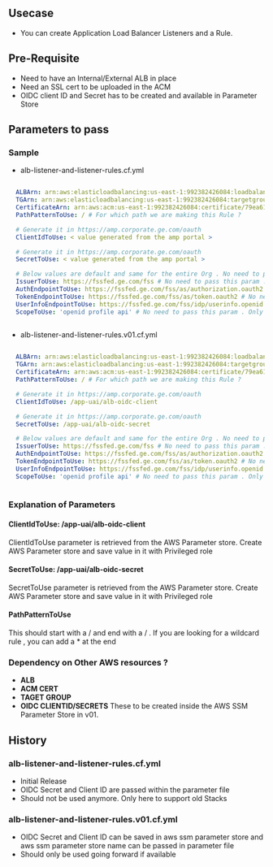## Usecase 
- You can create Application Load Balancer Listeners and a Rule.

## Pre-Requisite
-   Need to have an Internal/External ALB in place
-   Need an SSL cert to be uploaded in the ACM
-   OIDC client ID and Secret has to be created and available in Parameter Store

## Parameters to pass 

### Sample 
- alb-listener-and-listener-rules.cf.yml
```yaml

  ALBArn: arn:aws:elasticloadbalancing:us-east-1:992382426084:loadbalancer/app/app-uai3064620-elb-i-dev-int/8f316845afe3b9ad  # ARN of the ALB
  TGArn: arn:aws:elasticloadbalancing:us-east-1:992382426084:targetgroup/app-uai3064620-tg-dev-lzinfra/c979265ceda16aa6 # ARN of the Target group
  CertificateArn: arn:aws:acm:us-east-1:992382426084:certificate/79ea61e4-9dbf-41fd-ad1c-a13740a830c3 # ARN Of the SSL Cert in ACM
  PathPatternToUse: / # For which path we are making this Rule ?

  # Generate it in https://amp.corporate.ge.com/oauth
  ClientIdToUse: < value generated from the amp portal >

  # Generate it in https://amp.corporate.ge.com/oauth
  SecretToUse: < value generated from the amp portal > 

  # Below values are default and same for the entire Org . No need to pass these params
  IssuerToUse: https://fssfed.ge.com/fss # No need to pass this param . Only for future scope or in case of Value is different than what is mentioned.
  AuthEndpointToUse: https://fssfed.ge.com/fss/as/authorization.oauth2 # No need to pass this param . Only for future scope or in case of Value is different than what is mentioned.
  TokenEndpointToUse: https://fssfed.ge.com/fss/as/token.oauth2 # No need to pass this param . Only for future scope or in case of Value is different than what is mentioned.
  UserInfoEndpointToUse: https://fssfed.ge.com/fss/idp/userinfo.openid # No need to pass this param . Only for future scope or in case of Value is different than what is mentioned.
  ScopeToUse: 'openid profile api' # No need to pass this param . Only for future scope or in case of Value is different than what is mentioned.
  
```


- alb-listener-and-listener-rules.v01.cf.yml
```yaml

  ALBArn: arn:aws:elasticloadbalancing:us-east-1:992382426084:loadbalancer/app/app-uai3064620-elb-i-dev-int/8f316845afe3b9ad  # ARN of the ALB
  TGArn: arn:aws:elasticloadbalancing:us-east-1:992382426084:targetgroup/app-uai3064620-tg-dev-lzinfra/c979265ceda16aa6 # ARN of the Target group
  CertificateArn: arn:aws:acm:us-east-1:992382426084:certificate/79ea61e4-9dbf-41fd-ad1c-a13740a830c3 # ARN Of the SSL Cert in ACM
  PathPatternToUse: / # For which path we are making this Rule ?

  # Generate it in https://amp.corporate.ge.com/oauth
  ClientIdToUse: /app-uai/alb-oidc-client 

  # Generate it in https://amp.corporate.ge.com/oauth
  SecretToUse: /app-uai/alb-oidc-secret 

  # Below values are default and same for the entire Org . No need to pass these params
  IssuerToUse: https://fssfed.ge.com/fss # No need to pass this param . Only for future scope or in case of Value is different than what is mentioned.
  AuthEndpointToUse: https://fssfed.ge.com/fss/as/authorization.oauth2 # No need to pass this param . Only for future scope or in case of Value is different than what is mentioned.
  TokenEndpointToUse: https://fssfed.ge.com/fss/as/token.oauth2 # No need to pass this param . Only for future scope or in case of Value is different than what is mentioned.
  UserInfoEndpointToUse: https://fssfed.ge.com/fss/idp/userinfo.openid # No need to pass this param . Only for future scope or in case of Value is different than what is mentioned.
  ScopeToUse: 'openid profile api' # No need to pass this param . Only for future scope or in case of Value is different than what is mentioned.
  
```
### Explanation of Parameters
####   ClientIdToUse: /app-uai/alb-oidc-client 
ClientIdToUse parameter is retrieved from the AWS Parameter store. Create AWS Parameter store and save value in it with Privileged role
####   SecretToUse: /app-uai/alb-oidc-secret 
SecretToUse parameter is retrieved from the AWS Parameter store. Create AWS Parameter store and save value in it with Privileged role
####   PathPatternToUse
This should start with a / and end with a / . If you are looking for a wildcard rule , you can add a * at the end 

### Dependency on Other AWS resources ?
-   **ALB**
-   **ACM CERT**
-   **TAGET GROUP**
-   **OIDC CLIENTID/SECRETS** These to be created inside the AWS SSM Parameter Store in v01. 
## History
### alb-listener-and-listener-rules.cf.yml
- Initial Release 
- OIDC Secret and Client ID are passed within the parameter file
- Should not be used anymore. Only here to support old Stacks
### alb-listener-and-listener-rules.v01.cf.yml
- OIDC Secret and Client ID can be saved in aws ssm parameter store and aws ssm parameter store name can be passed in parameter file
- Should only be used going forward if available